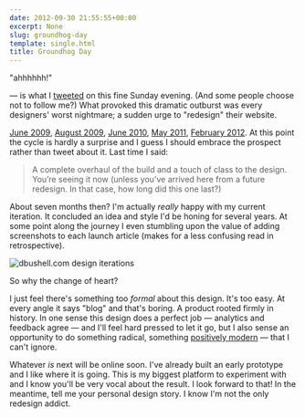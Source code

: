 ```yaml
---
date: 2012-09-30 21:55:55+00:00
excerpt: None
slug: groundhog-day
template: single.html
title: Groundhog Day
---
```


"ahhhhhh!"

— is what I [tweeted](http://twitter.com/dbushell/status/252499830750982144) on this fine Sunday evening. (And some people choose not to follow me?) What provoked this dramatic outburst was every designers' worst nightmare; a sudden urge to "redesign" their website.

[June 2009](/2009/06/06/website-update/), [August 2009](/2009/08/26/redesign-or-realign/), [June 2010](/2010/06/26/dbushell-v4/), [May 2011](/2011/05/25/designing-a-new-me/), [February 2012](/2012/02/27/spring-cleaning-redesigning-dbushell-com/). At this point the cycle is hardly a surprise and I guess I should embrace the prospect rather than tweet about it. Last time I said:

> A complete overhaul of the build and a touch of class to the design. You’re seeing it now (unless you’ve arrived here from a future redesign. In that case, how long did this one last?)

About seven months then? I'm actually _really_ happy with my current iteration. It concluded an idea and style I'd be honing for several years. At some point along the journey I even stumbling upon the value of adding screenshots to each launch article (makes for a less confusing read in retrospective).

![dbushell.com design iterations](/images/2012/09/dbushell-iterations.png)

So why the change of heart?

I just feel there's something too _formal_ about this design. It's too easy. At every angle it says "blog" and that's boring. A product rooted firmly in history. In one sense this design does a perfect job — analytics and feedback agree — and I'll feel hard pressed to let it go, but I also sense an opportunity to do something radical, something [positively modern](/2012/09/25/what-is-the-medium/) — that I can't ignore.

Whatever _is_ next will be online soon. I've already built an early prototype and I like where it is going. This is my biggest platform to experiment with and I know you'll be very vocal about the result. I look forward to that! In the meantime, tell me your personal design story. I know I'm not the only redesign addict.
